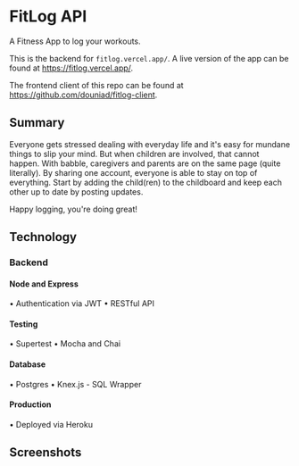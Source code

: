 # FitLog API 

A Fitness App to log your workouts.

This is the backend for `fitlog.vercel.app/`. A live version of the app can be found at https://fitlog.vercel.app/.

The frontend client of this repo can be found at https://github.com/douniad/fitlog-client.

## Summary

Everyone gets stressed dealing with everyday life and it's easy for mundane things to slip your mind. But when children are involved, that cannot happen. With babble, caregivers and parents are on the same page (quite literally). By sharing one account, everyone is able to stay on top of everything. Start by adding the child(ren) to the childboard and keep each other up to date by posting updates.

Happy logging, you're doing great!

## Technology

### Backend

#### Node and Express

• Authentication via JWT
• RESTful API
#### Testing

• Supertest
• Mocha and Chai

#### Database

• Postgres
• Knex.js - SQL Wrapper

#### Production

• Deployed via Heroku

## Screenshots
